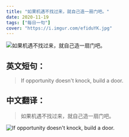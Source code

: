 ```yaml
---
title: "如果机遇不找过来，就自己造一扇门吧。"
date: 2020-11-19
tags: ["每日一句"]
cover: "https://i.imgur.com/efiduYK.jpg"
---
```


![如果机遇不找过来，就自己造一扇门吧。](https://i.imgur.com/BDVZfzG.jpg)

## 英文短句：
> If opportunity doesn't knock, build a door.

<!--more-->

## 中文翻译：
> 如果机遇不找过来，就自己造一扇门吧。

![If opportunity doesn't knock, build a door.](https://i.imgur.com/J1nLxz2.jpg)

